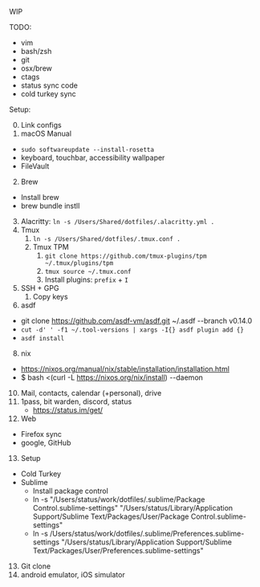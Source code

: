 WIP

TODO:
- vim
- bash/zsh
- git
- osx/brew
- ctags
- status sync code
- cold turkey sync

Setup:

0. Link configs
1. macOS Manual
  - `sudo softwareupdate --install-rosetta`
  - keyboard, touchbar, accessibility wallpaper
  - FileVault
2. Brew
  - Install brew
  - brew bundle instll
3. Alacritty: `ln -s /Users/Shared/dotfiles/.alacritty.yml .`
4. Tmux
   1. `ln -s /Users/Shared/dotfiles/.tmux.conf .`
   2. Tmux TPM
      1. `git clone https://github.com/tmux-plugins/tpm ~/.tmux/plugins/tpm`
      2. `tmux source ~/.tmux.conf`
      3. Install plugins: `prefix` + `I`
5. SSH + GPG
   1. Copy keys
7. asdf
  - git clone https://github.com/asdf-vm/asdf.git ~/.asdf --branch v0.14.0
  - `cut -d' ' -f1 ~/.tool-versions | xargs -I{} asdf plugin add {}`
  - `asdf install`
8. nix
  - https://nixos.org/manual/nix/stable/installation/installation.html
  - $ bash <(curl -L https://nixos.org/nix/install) --daemon
10. Mail, contacts, calendar (+personal), drive
11. 1pass, bit warden, discord, status
	- https://status.im/get/
12. Web
  - Firefox sync
  - google, GitHub
13. Setup
  - Cold Turkey
  - Sublime
    - Install package control
    - ln -s "/Users/status/work/dotfiles/.sublime/Package Control.sublime-settings" "/Users/status/Library/Application Support/Sublime Text/Packages/User/Package Control.sublime-settings"
    - ln -s /Users/status/work/dotfiles/.sublime/Preferences.sublime-settings "/Users/status/Library/Application Support/Sublime Text/Packages/User/Preferences.sublime-settings"
13. Git clone
14. android emulator, iOS simulator
